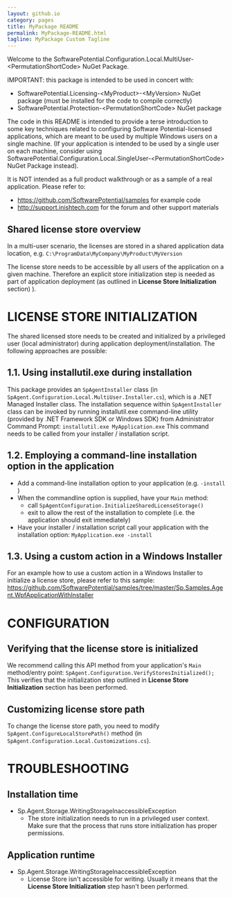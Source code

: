 ```yaml
---
layout: github.io
category: pages
title: MyPackage README
permalink: MyPackage-README.html
tagline: MyPackage Custom Tagline
---
```


Welcome to the SoftwarePotential.Configuration.Local.MultiUser-&lt;PermutationShortCode&gt; NuGet Package.

IMPORTANT: this package is intended to be used in concert with:
* SoftwarePotential.Licensing-&lt;MyProduct&gt;-&lt;MyVersion&gt; NuGet package (must be installed for the code to compile correctly)
* SoftwarePotential.Protection-&lt;PermutationShortCode&gt; NuGet package

The code in this README is intended to provide a terse introduction to some key techniques related to configuring Software Potential-licensed applications, which  are meant to be used by multiple Windows users on a single machine.  (If your application is intended to be used by a single user on each machine, consider using SoftwarePotential.Configuration.Local.SingleUser-&lt;PermutationShortCode&gt; NuGet Package instead).

It is NOT intended as a full product walkthrough or as a sample of a real application. Please refer to:
- https://github.com/SoftwarePotential/samples for example code
- http://support.inishtech.com for the forum and other support materials

Shared license store overview
----------------------------------
In a multi-user scenario, the licenses are stored in a shared application data location, e.g. ``C:\ProgramData\MyCompany\MyProduct\MyVersion``

The license store needs to be accessible by all users of the application on a given machine. 
Therefore an explicit store initialization step is needed as part of application deployment (as outlined in **License Store Initialization** section) ).

LICENSE STORE INITIALIZATION
============================
The shared licensed store needs to be created and initialized by a privileged user (local administrator) during application deployment/installation.
The following approaches are possible:

1.1. Using installutil.exe during installation
-----------------------------------------------
This package provides an `SpAgentInstaller` class (in `SpAgent.Configuration.Local.MultiUser.Installer.cs`), which is a .NET Managed Installer class.
The installation sequence within `SpAgentInstaller` class can be invoked by running installutil.exe command-line utility (provided by .NET Framework SDK or Windows SDK) from Administrator Command Prompt:
``installutil.exe MyApplication.exe``
This command needs to be called from your installer / installation script.

1.2. Employing a command-line installation option in the application
---------------------------------------------------------------------
* Add a command-line installation option to your application (e.g. `-install` )
* When the commandline option is supplied, have your `Main` method:
  + call `SpAgentConfiguration.InitializeSharedLicenseStorage()`
  + exit to allow the rest of the installation to complete (i.e. the application should exit immediately)
* Have your installer / installation script call your application with the installation option:
  ``MyApplication.exe -install``

1.3. Using a custom action in a Windows Installer
------------------------------------------------
For an example how to use a custom action in a Windows Installer to initialize a license store, please refer to this sample:
<https://github.com/SoftwarePotential/samples/tree/master/Sp.Samples.Agent.WpfApplicationWithInstaller>

CONFIGURATION
==============

Verifying that the license store is initialized
------------------------------------------------
We recommend calling this API method from your application's `Main` method/entry point:
`SpAgent.Configuration.VerifyStoresInitialized();`
This verifies that the initialization step outlined in **License Store Initialization** section has been performed.

Customizing license store path
-------------------------------
To change the license store path, you need to modify `SpAgent.ConfigureLocalStorePath()` method (in `SpAgent.Configuration.Local.Customizations.cs`).

TROUBLESHOOTING
===============
Installation time
-----------------
* Sp.Agent.Storage.WritingStorageInaccessibleException
  +  The store initialization needs to run in a privileged user context. Make sure that the process that runs store initialization has proper permissions.
  
Application runtime
--------------------
* Sp.Agent.Storage.WritingStorageInaccessibleException
  +  License Store isn't accessible for writing. Usually it means that the **License Store Initialization** step hasn't been performed.
